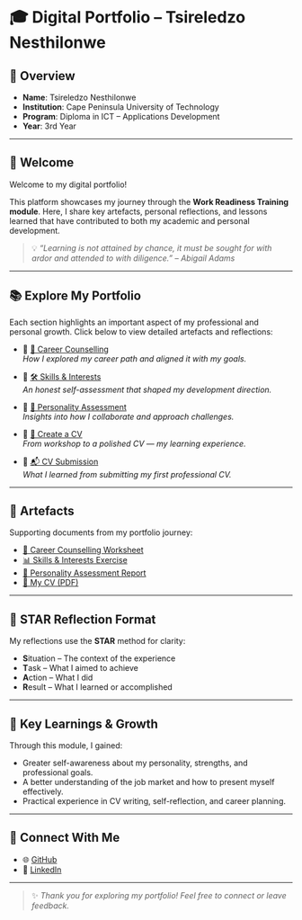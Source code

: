 # 🎓 Digital Portfolio – Tsireledzo Nesthilonwe

## 📌 Overview
- **Name**: Tsireledzo Nesthilonwe  
- **Institution**: Cape Peninsula University of Technology  
- **Program**: Diploma in ICT – Applications Development  
- **Year**: 3rd Year  

---

## 👋 Welcome

Welcome to my digital portfolio!

This platform showcases my journey through the **Work Readiness Training module**. Here, I share key artefacts, personal reflections, and lessons learned that have contributed to both my academic and personal development.

> 💡 *“Learning is not attained by chance, it must be sought for with ardor and attended to with diligence.” – Abigail Adams*

---

## 📚 Explore My Portfolio

Each section highlights an important aspect of my professional and personal growth. Click below to view detailed artefacts and reflections:

- 🔹 [💼 Career Counselling](./career-counselling/README.md)  
  *How I explored my career path and aligned it with my goals.*

- 🔹 [🛠️ Skills & Interests](./skills-interests/README.md)  
  *An honest self-assessment that shaped my development direction.*

- 🔹 [🧠 Personality Assessment](./personality-assessment/README.md)  
  *Insights into how I collaborate and approach challenges.*

- 🔹 [📝 Create a CV](./cv/README.md)  
  *From workshop to a polished CV — my learning experience.*

- 🔹 [📬 CV Submission](create-cv/README.md)  
  *What I learned from submitting my first professional CV.*

---

## 📎 Artefacts

Supporting documents from my portfolio journey:

- [📄 Career Counselling Worksheet](./artefacts/career-counselling.pdf)  
- [📊 Skills & Interests Exercise](./artefacts/skills-interests.pdf)  
- [🧾 Personality Assessment Report](./artefacts/personality-assessment.pdf)  
- [🧾 My CV (PDF)](./artefacts/cv.pdf)  

---

## 🧭 STAR Reflection Format

My reflections use the **STAR** method for clarity:

- **S**ituation – The context of the experience  
- **T**ask – What I aimed to achieve  
- **A**ction – What I did  
- **R**esult – What I learned or accomplished

---

## 🌱 Key Learnings & Growth

Through this module, I gained:

- Greater self-awareness about my personality, strengths, and professional goals.
- A better understanding of the job market and how to present myself effectively.
- Practical experience in CV writing, self-reflection, and career planning.

---

## 🔗 Connect With Me

- 🌐 [GitHub](https://github.com/tsireledzonetshilonwe)  
- 💼 [LinkedIn](https://www.linkedin.com/in/tsireledzo-netshilonwe-38a1162b9/)  

---

> ✨ *Thank you for exploring my portfolio! Feel free to connect or leave feedback.*

